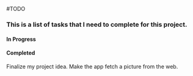 #TODO

### This is a list of tasks that I need to complete for this project.

#### In Progress


#### Completed
Finalize my project idea.
Make the app fetch a picture from the web.

